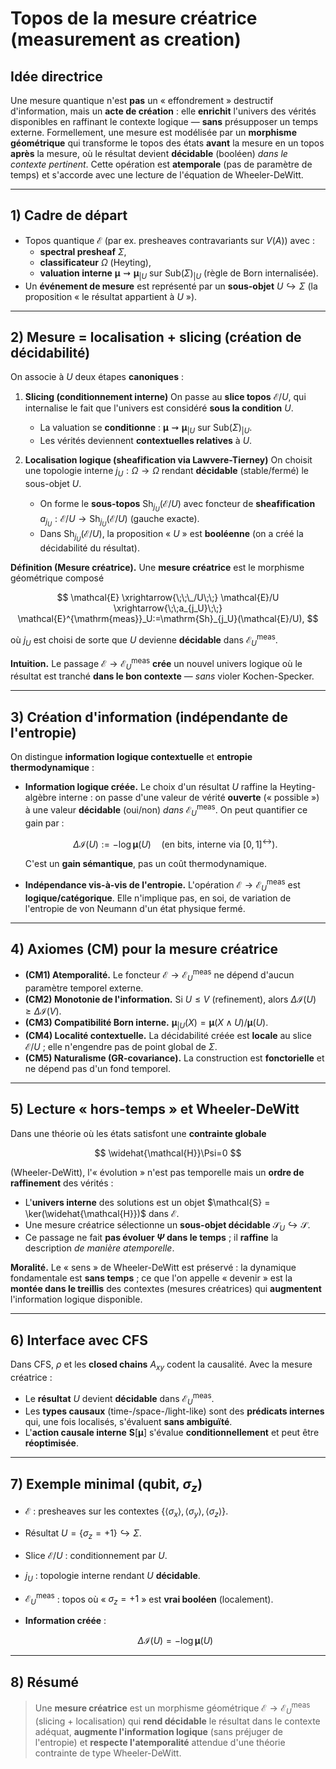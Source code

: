 # Topos de la mesure créatrice (measurement as creation)

## Idée directrice
Une mesure quantique n'est **pas** un « effondrement » destructif d'information, mais un **acte de création** : elle **enrichit** l'univers des vérités disponibles en raffinant le contexte logique — **sans** présupposer un temps externe. 
Formellement, une mesure est modélisée par un **morphisme géométrique** qui transforme le topos des états **avant** la mesure en un topos **après** la mesure, où le résultat devient **décidable** (booléen) *dans le contexte pertinent*. Cette opération est **atemporale** (pas de paramètre de temps) et s'accorde avec une lecture de l'équation de Wheeler-DeWitt.

---

## 1) Cadre de départ
- Topos quantique $\mathcal{E}$ (par ex. presheaves contravariants sur $V(A)$) avec :
  - **spectral presheaf** $\Sigma$,
  - **classificateur** $\Omega$ (Heyting),
  - **valuation interne** $\mathbf{\mu} \rightsquigarrow \mathbf{\mu}_{|U}$ sur $\text{Sub}(\Sigma)_{|U}$ (règle de Born internalisée).
- Un **événement de mesure** est représenté par un **sous-objet** $U \hookrightarrow \Sigma$ (la proposition « le résultat appartient à $U$ »).

---

## 2) Mesure = localisation + slicing (création de décidabilité)
On associe à $U$ deux étapes **canoniques** :

1. **Slicing (conditionnement interne)**
   On passe au **slice topos** $\mathcal{E}/U$, qui internalise le fait que l'univers est considéré **sous la condition** $U$.
   - La valuation se **conditionne** : $\boldsymbol{\mu} \rightsquigarrow \boldsymbol{\mu}_{|U}$ sur $\mathrm{Sub}(\Sigma)_{|U}$.
   - Les vérités deviennent **contextuelles relatives** à $U$.

2. **Localisation logique (sheafification via Lawvere-Tierney)**
   On choisit une topologie interne $j_U:\Omega\to\Omega$ rendant **décidable** (stable/fermé) le sous-objet $U$.
   - On forme le **sous-topos** $\text{Sh}_{j_U}(\mathcal{E}/U)$ avec foncteur de **sheafification** $a_{j_U}:\mathcal{E}/U\to \text{Sh}_{j_U}(\mathcal{E}/U)$ (gauche exacte).
   - Dans $\mathrm{Sh}_{j_U}(\mathcal{E}/U)$, la proposition « $U$ » est **booléenne** (on a créé la décidabilité du résultat).

**Définition (Mesure créatrice).**
Une **mesure créatrice** est le morphisme géométrique composé

$$
\mathcal{E} \xrightarrow{\;\;\_/U\;\;} \mathcal{E}/U
\xrightarrow{\;\;a_{j_U}\;\;} \mathcal{E}^{\mathrm{meas}}_U:=\mathrm{Sh}_{j_U}(\mathcal{E}/U),
$$

où $j_U$ est choisi de sorte que $U$ devienne **décidable** dans $\mathcal{E}^{\mathrm{meas}}_U$.

**Intuition.** Le passage $\mathcal{E} \to \mathcal{E}^{\mathrm{meas}}_U$ **crée** un nouvel univers logique où le résultat est tranché **dans le bon contexte** — *sans* violer Kochen-Specker.

---

## 3) Création d'information (indépendante de l'entropie)
On distingue **information logique contextuelle** et **entropie thermodynamique** :

- **Information logique créée.**
  Le choix d'un résultat $U$ raffine la Heyting-algèbre interne : on passe d'une valeur de vérité **ouverte** (« possible ») à une valeur **décidable** (oui/non) *dans* $\mathcal{E}^{\mathrm{meas}}_U$.
  On peut quantifier ce gain par :

  $$
  \Delta \mathcal{I}(U) := -\log \boldsymbol{\mu}(U) \quad \text{(en bits, interne via } [0,1]^{\leftrightarrow} \text{)}.
  $$

  C'est un **gain sémantique**, pas un coût thermodynamique.

- **Indépendance vis-à-vis de l'entropie.**
  L'opération $\mathcal{E} \to \mathcal{E}^{\mathrm{meas}}_U$ est **logique/catégorique**. Elle n'implique pas, en soi, de variation de l'entropie de von Neumann d'un état physique fermé.

---

## 4) Axiomes (CM) pour la mesure créatrice
- **(CM1) Atemporalité.** Le foncteur $\mathcal{E} \to \mathcal{E}^{\mathrm{meas}}_U$ ne dépend d'aucun paramètre temporel externe.
- **(CM2) Monotonie de l'information.** Si $U \le V$ (refinement), alors $\Delta \mathcal{I}(U) \ge \Delta \mathcal{I}(V)$.
- **(CM3) Compatibilité Born interne.** $\boldsymbol{\mu}_{|U}(X)=\boldsymbol{\mu}(X\wedge U)/\boldsymbol{\mu}(U)$.
- **(CM4) Localité contextuelle.** La décidabilité créée est **locale** au slice $\mathcal{E}/U$ ; elle n'engendre pas de point global de $\Sigma$.
- **(CM5) Naturalisme (GR-covariance).** La construction est **fonctorielle** et ne dépend pas d'un fond temporel.

---

## 5) Lecture « hors-temps » et Wheeler-DeWitt
Dans une théorie où les états satisfont une **contrainte globale**

$$
\widehat{\mathcal{H}}\Psi=0
$$

(Wheeler-DeWitt), l'« évolution » n'est pas temporelle mais un **ordre de raffinement** des vérités :

- L'**univers interne** des solutions est un objet $\mathcal{S} = \ker(\widehat{\mathcal{H}})$ dans $\mathcal{E}$.
- Une mesure créatrice sélectionne un **sous-objet décidable** $\mathcal{S}_U \hookrightarrow \mathcal{S}$.
- Ce passage ne fait **pas évoluer $\Psi$ dans le temps** ; il **raffine** la description *de manière atemporelle*.

**Moralité.** Le « sens » de Wheeler-DeWitt est préservé : la dynamique fondamentale est **sans temps** ; ce que l'on appelle « devenir » est la **montée dans le treillis** des contextes (mesures créatrices) qui **augmentent** l'information logique disponible.

---

## 6) Interface avec CFS
Dans CFS, $\rho$ et les **closed chains** $A_{xy}$ codent la causalité. Avec la mesure créatrice :

- Le **résultat** $U$ devient **décidable** dans $\mathcal{E}^{\mathrm{meas}}_U$.
- Les **types causaux** (time-/space-/light-like) sont des **prédicats internes** qui, une fois localisés, s'évaluent **sans ambiguïté**.
- L'**action causale interne** $\mathbf{S}[\boldsymbol{\mu}]$ s'évalue **conditionnellement** et peut être **réoptimisée**.

---

## 7) Exemple minimal (qubit, $\sigma_z$)
- $\mathcal{E}$ : presheaves sur les contextes $\{\langle\sigma_x\rangle,\langle\sigma_y\rangle,\langle\sigma_z\rangle\}$.
- Résultat $U= \{\sigma_z=+1\}\hookrightarrow \Sigma$.
- Slice $\mathcal{E}/U$ : conditionnement par $U$.
- $j_U$ : topologie interne rendant $U$ **décidable**.
- $\mathcal{E}^{\mathrm{meas}}_U$ : topos où « $\sigma_z=+1$ » est **vrai booléen** (localement).
- **Information créée** :

  $$
  \Delta \mathcal{I}(U) = -\log \boldsymbol{\mu}(U)
  $$

---

## 8) Résumé
> Une **mesure créatrice** est un morphisme géométrique $\mathcal{E}\to\mathcal{E}^{\mathrm{meas}}_U$ (slicing + localisation) qui **rend décidable** le résultat dans le contexte adéquat, **augmente l'information logique** (sans préjuger de l'entropie) et **respecte l'atemporalité** attendue d'une théorie contrainte de type Wheeler-DeWitt.
